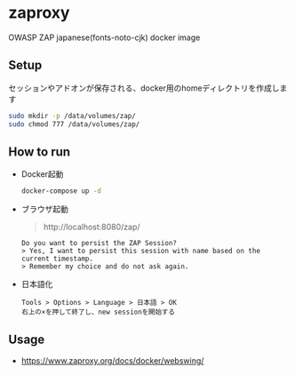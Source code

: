 # zaproxy
OWASP ZAP japanese(fonts-noto-cjk) docker image

## Setup

セッションやアドオンが保存される、docker用のhomeディレクトリを作成します

```bash
sudo mkdir -p /data/volumes/zap/
sudo chmod 777 /data/volumes/zap/
```

## How to run

* Docker起動
  ```bash
  docker-compose up -d
  ```

* ブラウザ起動
  > http://localhost:8080/zap/
  ```
  Do you want to persist the ZAP Session?
  > Yes, I want to persist this session with name based on the current timestamp.
  > Remember my choice and do not ask again.

* 日本語化
  ```
  Tools > Options > Language > 日本語 > OK
  右上の×を押して終了し、new sessionを開始する
  ```

## Usage

  * https://www.zaproxy.org/docs/docker/webswing/